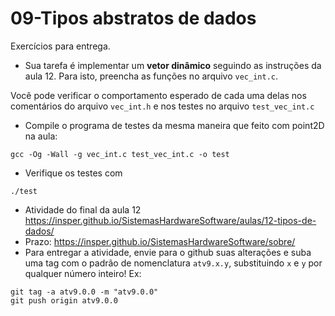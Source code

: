 # 09-Tipos abstratos de dados

Exercícios para entrega.

- Sua tarefa é implementar um **vetor dinâmico** seguindo as instruções da aula 12. Para isto, preencha as funções no arquivo `vec_int.c`.

Você pode verificar o comportamento esperado de cada uma delas nos comentários do arquivo `vec_int.h` e nos testes no arquivo `test_vec_int.c`
- Compile o programa de testes da mesma maneira que feito com point2D na aula:
```
gcc -Og -Wall -g vec_int.c test_vec_int.c -o test
```
- Verifique os testes com
```
./test
```
- Atividade do final da aula 12 https://insper.github.io/SistemasHardwareSoftware/aulas/12-tipos-de-dados/
- Prazo: https://insper.github.io/SistemasHardwareSoftware/sobre/
- Para entregar a atividade, envie para o github suas alterações e suba uma tag com o padrão de nomenclatura `atv9.x.y`, substituindo `x` e `y` por qualquer número inteiro! Ex:

```
git tag -a atv9.0.0 -m "atv9.0.0"
git push origin atv9.0.0
```
